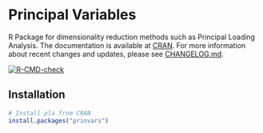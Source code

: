 # Principal Variables
R Package for dimensionality reduction methods such as Principal Loading Analysis. The documentation is available at [CRAN](https://cran.r-project.org/package=prinvars). For more information about recent changes and updates, please see [CHANGELOG.md](CHANGELOG.md).

<!-- badges: start -->
[![R-CMD-check](https://github.com/Ronho/prinvars/actions/workflows/R-CMD-check.yaml/badge.svg?branch=master)](https://github.com/Ronho/prinvars/actions/workflows/R-CMD-check.yaml)
<!-- badges: end -->

## Installation

```r
# Install pla from CRAN
install.packages("prinvars")
```